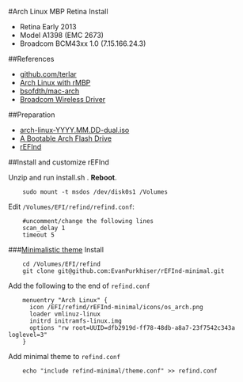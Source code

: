 #Arch Linux MBP Retina Install
* Retina Early 2013
* Model A1398 (EMC 2673)
* Broadcom BCM43xx 1.0 (7.15.166.24.3)

##References
* [github.com/terlar](https://gist.github.com/terlar/6143325)
* [Arch Linux with rMBP](https://vec.io/posts/use-arch-linux-and-xmonad-on-macbook-pro-with-retina-display)
* [bsofdth/mac-arch](https://github.com/bsofdth/mac-arch)
* [Broadcom Wireless Driver](https://wiki.archlinux.org/index.php/Broadcom_wireless)

##Preparation

* [arch-linux-YYYY.MM.DD-dual.iso](https://www.archlinux.org/download/)
* [A Bootable Arch Flash Drive](http://www.ubuntu.com/download/desktop/create-a-usb-stick-on-mac-osx)
* [rEFInd](http://www.rodsbooks.com/refind/getting.html)

##Install and customize rEFInd 

Unzip and run install.sh . **Reboot**.

		sudo mount -t msdos /dev/disk0s1 /Volumes 

Edit `/Volumes/EFI/refind/refind.conf`:

		#uncomment/change the following lines
		scan_delay 1
		timeout 5
		
		
###[Minimalistic theme](https://github.com/EvanPurkhiser/rEFInd-minimal) Install

		cd /Volumes/EFI/refind
		git clone git@github.com:EvanPurkhiser/rEFInd-minimal.git

Add the following to the end of `refind.conf`

		menuentry "Arch Linux" {
		  icon /EFI/refind/rEFInd-minimal/icons/os_arch.png
		  loader vmlinuz-linux
		  initrd initramfs-linux.img
		  options "rw root=UUID=dfb2919d-ff78-48db-a8a7-23f7542c343a loglevel=3"
		}
		
Add minimal theme to `refind.conf`

		echo "include refind-minimal/theme.conf" >> refind.conf 


		
